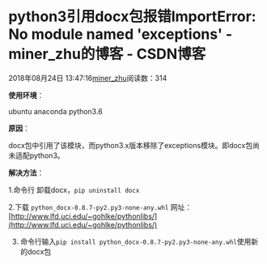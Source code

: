 # python3引用docx包报错ImportError: No module named 'exceptions' - miner_zhu的博客 - CSDN博客





2018年08月24日 13:47:16[miner_zhu](https://me.csdn.net/miner_zhu)阅读数：314








**使用环境**：

ubuntu anaconda python3.6

**原因**：

docx包中引用了该模块，而python3.x版本移除了exceptions模块。即docx包尚未适配python3。

**解决方法**：

1.命令行 卸载docx，`pip uninstall docx`

2.下载 `python_docx-0.8.7-py2.py3-none-any.whl` 网址：[http://www.lfd.uci.edu/~gohlke/pythonlibs/](http://www.lfd.uci.edu/~gohlke/pythonlibs/)

3. 命令行输入`pip install python_docx-0.8.7-py2.py3-none-any.whl`使用新的docx包




